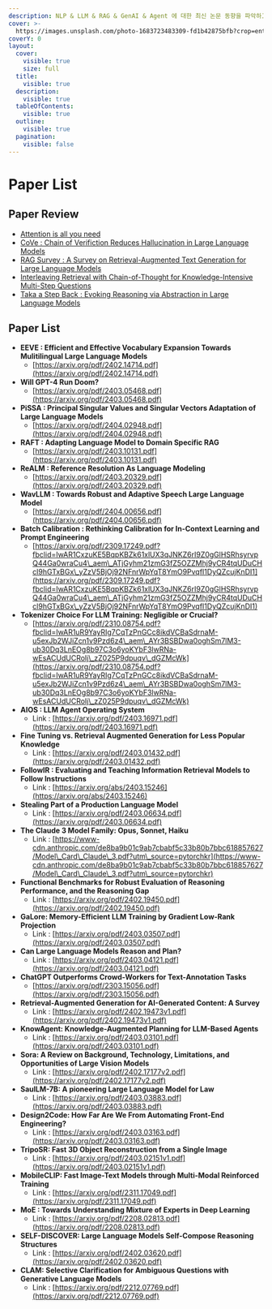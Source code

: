 ```yaml
---
description: NLP & LLM & RAG & GenAI & Agent 에 대한 최신 논문 동향을 파악하고 리스트를 정리해보자!
cover: >-
  https://images.unsplash.com/photo-1683723483309-fd1b42875bfb?crop=entropy&cs=srgb&fm=jpg&ixid=M3wxOTcwMjR8MHwxfHNlYXJjaHwyfHxhcmNoaXZ8ZW58MHx8fHwxNzExNTI0MjkzfDA&ixlib=rb-4.0.3&q=85
coverY: 0
layout:
  cover:
    visible: true
    size: full
  title:
    visible: true
  description:
    visible: true
  tableOfContents:
    visible: true
  outline:
    visible: true
  pagination:
    visible: false
---
```


# Paper List

## Paper Review

* [Attention is all you need](2017-attention-is-all-you-need.md)
* [CoVe : Chain of Verifiction Reduces Hallucination in Large Language Models](2023-cove-chain-of-verification-reduces-hallucination-in-large-language-models.md)
* [RAG Survey : A Survey on Retrieval-Augmented Text Generation for Large Language Models](2024-rag-survey-a-survey-on-retrieval-augmented-text-generation-for-large-language-models.md)
* [Interleaving Retrieval with Chain-of-Thought for Knowledge-Intensive Multi-Step Questions](2023-interleaving-retrieval-with-chain-of-thought-for-knowledge-intensive-multi-step-questions.md)
* [Taka a Step Back : Evoking Reasoning via Abstraction in Large Language Models](2024-take-a-step-back-evoking-reasoning-via-abstraction-in-large-language-models.md)



## Paper List

* **EEVE : Efficient and Effective Vocabulary Expansion Towards Mulitilingual Large Language Models**
  * [https://arxiv.org/pdf/2402.14714.pdf](https://arxiv.org/pdf/2402.14714.pdf)
* **Will GPT-4 Run Doom?**
  * [https://arxiv.org/pdf/2403.05468.pdf](https://arxiv.org/pdf/2403.05468.pdf)
* **PiSSA : Principal Singular Values and Singular Vectors Adaptation of Large Language Models**
  * [https://arxiv.org/pdf/2404.02948.pdf](https://arxiv.org/pdf/2404.02948.pdf)
* **RAFT : Adapting Language Model to Domain Specific RAG**
  * [https://arxiv.org/pdf/2403.10131.pdf](https://arxiv.org/pdf/2403.10131.pdf)
* **ReALM : Reference Resolution As Language Modeling**
  * [https://arxiv.org/pdf/2403.20329.pdf](https://arxiv.org/pdf/2403.20329.pdf)
* **WavLLM : Towards Robust and Adaptive Speech Large Language Model**
  * [https://arxiv.org/pdf/2404.00656.pdf](https://arxiv.org/pdf/2404.00656.pdf)
* **Batch Calibration : Rethinking Calibration for In-Context Learning and Prompt Engineering**
  * [https://arxiv.org/pdf/2309.17249.pdf?fbclid=IwAR1CxzuKE5BqpKBZk61xlUX3qJNKZ6rI9Z0gGlHSRhsyrvpQ44Ga0wraCu4\_aem\_ATjGyhm21zmG3fZ5OZZMhj9yCR4tqUDuCHcl9hGTxBGx\_yZzV5BjOj92NFnrWpYqT8YmO9PvqfI1DyQZcujKnDI1](https://arxiv.org/pdf/2309.17249.pdf?fbclid=IwAR1CxzuKE5BqpKBZk61xlUX3qJNKZ6rI9Z0gGlHSRhsyrvpQ44Ga0wraCu4\_aem\_ATjGyhm21zmG3fZ5OZZMhj9yCR4tqUDuCHcl9hGTxBGx\_yZzV5BjOj92NFnrWpYqT8YmO9PvqfI1DyQZcujKnDI1)
* **Tokenizer Choice For LLM Training: Negligible or Crucial?**
  * [https://arxiv.org/pdf/2310.08754.pdf?fbclid=IwAR1uR9YayRIg7CqTzPnGCc8ikdVCBaSdrnaM-u5exJb2WJiZcn1v9Pzd6z4\_aem\_AYr3BSBDwa0oghSm7lM3-ub30Dq3LnEOg8b97C3o6yoKYbF3lwRNa-wEsACUdUCRolj\_zZ025P9dpuqv\_dGZMcWk](https://arxiv.org/pdf/2310.08754.pdf?fbclid=IwAR1uR9YayRIg7CqTzPnGCc8ikdVCBaSdrnaM-u5exJb2WJiZcn1v9Pzd6z4\_aem\_AYr3BSBDwa0oghSm7lM3-ub30Dq3LnEOg8b97C3o6yoKYbF3lwRNa-wEsACUdUCRolj\_zZ025P9dpuqv\_dGZMcWk)
* **AIOS : LLM Agent Operating System**
  * Link : [https://arxiv.org/pdf/2403.16971.pdf](https://arxiv.org/pdf/2403.16971.pdf)
* **Fine Tuning vs. Retrieval Augmented Generation for Less Popular Knowledge**
  * Link : [https://arxiv.org/pdf/2403.01432.pdf](https://arxiv.org/pdf/2403.01432.pdf)
* **FollowIR : Evaluating and Teaching Information Retrieval Models to Follow Instructions**
  * Link : [https://arxiv.org/abs/2403.15246](https://arxiv.org/abs/2403.15246)
* **Stealing Part of a Production Language Model**
  * Link : [https://arxiv.org/pdf/2403.06634.pdf](https://arxiv.org/pdf/2403.06634.pdf)
* **The Claude 3 Model Family: Opus, Sonnet, Haiku**
  * Link : [https://www-cdn.anthropic.com/de8ba9b01c9ab7cbabf5c33b80b7bbc618857627/Model\_Card\_Claude\_3.pdf?utm\_source=pytorchkr](https://www-cdn.anthropic.com/de8ba9b01c9ab7cbabf5c33b80b7bbc618857627/Model\_Card\_Claude\_3.pdf?utm\_source=pytorchkr)
* **Functional Benchmarks for Robust Evaluation of Reasoning Performance, and the Reasoning Gap**
  * Link : [https://arxiv.org/pdf/2402.19450.pdf](https://arxiv.org/pdf/2402.19450.pdf)
* **GaLore: Memory-Efficient LLM Training by Gradient Low-Rank Projection**
  * Link : [https://arxiv.org/pdf/2403.03507.pdf](https://arxiv.org/pdf/2403.03507.pdf)
* **Can Large Language Models Reason and Plan?**
  * Link : [https://arxiv.org/pdf/2403.04121.pdf](https://arxiv.org/pdf/2403.04121.pdf)
* **ChatGPT Outperforms Crowd-Workers for Text-Annotation Tasks**
  * [https://arxiv.org/pdf/2303.15056.pdf](https://arxiv.org/pdf/2303.15056.pdf)
* **Retrieval-Augmented Generation for AI-Generated Content: A Survey**
  * Link : [https://arxiv.org/pdf/2402.19473v1.pdf](https://arxiv.org/pdf/2402.19473v1.pdf)
* **KnowAgent: Knowledge-Augmented Planning for LLM-Based Agents**
  * Link : [https://arxiv.org/pdf/2403.03101.pdf](https://arxiv.org/pdf/2403.03101.pdf)
* **Sora: A Review on Background, Technology, Limitations, and Opportunities of Large Vision Models**
  * Link : [https://arxiv.org/pdf/2402.17177v2.pdf](https://arxiv.org/pdf/2402.17177v2.pdf)
* **SaulLM-7B: A pioneering Large Language Model for Law**
  * Link : [https://arxiv.org/pdf/2403.03883.pdf](https://arxiv.org/pdf/2403.03883.pdf)
* **Design2Code: How Far Are We From Automating Front-End Engineering?**
  * Link : [https://arxiv.org/pdf/2403.03163.pdf](https://arxiv.org/pdf/2403.03163.pdf)
* **TripoSR: Fast 3D Object Reconstruction from a Single Image**
  * Link : [https://arxiv.org/pdf/2403.02151v1.pdf](https://arxiv.org/pdf/2403.02151v1.pdf)
* **MobileCLIP: Fast Image-Text Models through Multi-Modal Reinforced Training**
  * Link : [https://arxiv.org/pdf/2311.17049.pdf](https://arxiv.org/pdf/2311.17049.pdf)
* **MoE : Towards Understanding Mixture of Experts in Deep Learning**
  * Link : [https://arxiv.org/pdf/2208.02813.pdf](https://arxiv.org/pdf/2208.02813.pdf)
* **SELF-DISCOVER: Large Language Models Self-Compose Reasoning Structures**
  * Link : [https://arxiv.org/pdf/2402.03620.pdf](https://arxiv.org/pdf/2402.03620.pdf)
* **CLAM: Selective Clarification for Ambiguous Questions with Generative Language Models**
  * Link : [https://arxiv.org/pdf/2212.07769.pdf](https://arxiv.org/pdf/2212.07769.pdf)
